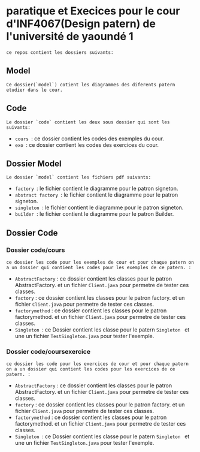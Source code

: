 # paratique et Execices pour le cour d'INF4067(Design patern) de l'université de yaoundé 1

    ce repos contient les dossiers suivants:

## Model
    Ce dossier(`model`) cotient les diagrammes des diferents patern etudier dans le cour.

## Code
    Le dossier `code` contient les deux sous dossier qui sont les suivants:
- `cours `: ce dossier contient les codes des exemples du cour.
- `exo `: ce dossier contient les codes des exercices du cour.


## Dossier Model
    Le dossier `model` contient les fichiers pdf suivants:

- `factory `: le fichier contient le diagramme pour le patron signeton.
- `abstract factory `: le fichier contient le diagramme pour le patron signeton.
- `singleton `: le fichier contient le diagramme pour le patron signeton.
- `builder `: le fichier contient le diagramme pour le patron Builder.

## Dossier Code
### Dossier code/cours
    ce dossier les code pour les exemples de cour et pour chaque patern on a un dossier qui contient les codes pour les exemples de ce patern. :
- `AbstractFactory` : ce dossier contient les classes pour le patron AbstractFactory. et un fichier `Client.java` pour permetre de tester ces classes.
- `factory` : ce dossier contient les classes pour le patron factory. et un fichier `Client.java` pour permetre de tester ces classes.
- `factorymethod` : ce dossier contient les classes pour le patron factorymethod. et un fichier `Client.java` pour permetre de tester ces classes.
- `Singleton `: ce Dossier contient les classe pour le patern `Singleton ` et une un fichier `TestSingleton.java`  pour tester l'exemple.

### Dossier code/coursexercice
    ce dossier les code pour les exercices de cour et pour chaque patern on a un dossier qui contient les codes pour les exercices de ce patern. :
- `AbstractFactory` : ce dossier contient les classes pour le patron AbstractFactory. et un fichier `Client.java` pour permetre de tester ces classes.
- `factory` : ce dossier contient les classes pour le patron factory. et un fichier `Client.java` pour permetre de tester ces classes.
- `factorymethod` : ce dossier contient les classes pour le patron factorymethod. et un fichier `Client.java` pour permetre de tester ces classes.
- `Singleton `: ce Dossier contient les classe pour le patern `Singleton ` et une un fichier `TestSingleton.java`  pour tester l'exemple.
